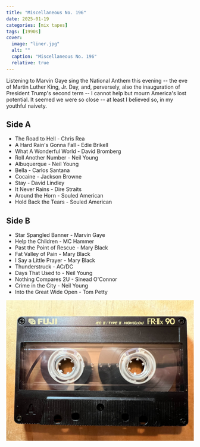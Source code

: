 ```yaml
---
title: "Miscellaneous No. 196"
date: 2025-01-19
categories: [mix tapes]
tags: [1990s]
cover:
  image: "liner.jpg"
  alt: ""
  caption: "Miscellaneous No. 196"
  relative: true
---
```


Listening to Marvin Gaye sing the National Anthem this evening --
the eve of Martin Luther King, Jr. Day, and, perversely, also the
inauguration of President Trump's second term -- I cannot help but
mourn America's lost potential.  It seemed we were so close -- at
least I believed so, in my youthful naivety.

## Side A
- The Road to Hell - Chris Rea
- A Hard Rain's Gonna Fall - Edie Brikell
- What A Wonderful World - David Bromberg
- Roll Another Number - Neil Young
- Albuquerque - Neil Young
- Bella - Carlos Santana
- Cocaine - Jackson Browne
- Stay - David Lindley
- It Never Rains - Dire Straits
- Around the Horn - Souled American
- Hold Back the Tears - Souled American

## Side B
- Star Spangled Banner - Marvin Gaye
- Help the Children - MC Hammer
- Past the Point of Rescue - Mary Black
- Fat Valley of Pain - Mary Black
- I Say a Little Prayer - Mary Black
- Thunderstruck - AC/DC
- Days That Used to - Neil Young
- Nothing Compares 2U - Sinead O'Connor
- Crime in the City - Neil Young
- Into the Great Wide Open - Tom Petty

![](cassette.jpg)
